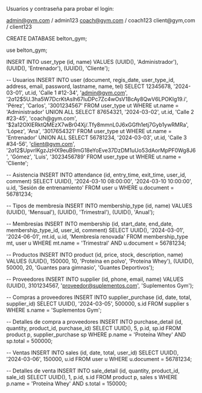 Usuarios y contraseña para probar el login:

admin@gym.com  / admin123
coach@gym.com  / coach123
client@gym,com / client123

CREATE DATABASE belton_gym;

use belton_gym;

INSERT INTO user_type (id, name) VALUES
(UUID(), 'Administrador'),
(UUID(), 'Entrenador'),
(UUID(), 'Cliente');	

-- Usuarios
INSERT INTO user (document, regis_date, user_type_id, address, email, password, lastname, name, tel) 
SELECT 12345678, '2024-03-01', ut.id, 'Calle 1 #12-34', 'admin@gym.com', '$2a$12$5U.3ha5W7DcrKtAslh67IuDPc7Zc4wOsV1BcAy8QwV6LPOKIg19.i', 'Pérez', 'Carlos', '3001234567'
FROM user_type ut WHERE ut.name = 'Administrador'
UNION ALL
SELECT 87654321, '2024-03-02', ut.id, 'Calle 2 #23-45', 'coach@gym.com', '$2a$12$OXIERktQMEzX7wBr04Xj/.Tfy8mmnL0J6xGGfh1etj7Gyb1ywRMRa', 'López', 'Ana', '3017654321'
FROM user_type ut WHERE ut.name = 'Entrenador'
UNION ALL
SELECT 56781234, '2024-03-03', ut.id, 'Calle 3 #34-56', 'client@gym.com', '$2a$12$UpvrIKgzJzHX9euB9mG18eYoEve37DzDM1uUo53dAorMpPF0Wg8J6', 'Gómez', 'Luis', '3023456789'
FROM user_type ut WHERE ut.name = 'Cliente';

-- Asistencia
INSERT INTO attendance (id, entry_time, exit_time, user_id, comment)
SELECT UUID(), '2024-03-10 08:00:00', '2024-03-10 10:00:00', u.id, 'Sesión de entrenamiento'
FROM user u WHERE u.document = 56781234;

-- Tipos de membresía
INSERT INTO membership_type (id, name) VALUES
(UUID(), 'Mensual'),
(UUID(), 'Trimestral'),
(UUID(), 'Anual');

-- Membresías
INSERT INTO membership (id, start_date, end_date, membership_type_id, user_id, comment)
SELECT UUID(), '2024-03-01', '2024-06-01', mt.id, u.id, 'Membresía renovada'
FROM membership_type mt, user u
WHERE mt.name = 'Trimestral' AND u.document = 56781234;

-- Productos
INSERT INTO product (id, price, stock, description, name) VALUES
(UUID(), 150000, 10, 'Proteína en polvo', 'Proteína Whey'),
(UUID(), 50000, 20, 'Guantes para gimnasio', 'Guantes Deportivos');

-- Proveedores
INSERT INTO supplier (id, phone, email, name) VALUES
(UUID(), 3101234567, 'proveedor@suplementos.com', 'Suplementos Gym');

-- Compras a proveedores
INSERT INTO supplier_purchase (id, date, total, supplier_id)
SELECT UUID(), '2024-03-05', 500000, s.id
FROM supplier s WHERE s.name = 'Suplementos Gym';

-- Detalles de compra a proveedores
INSERT INTO purchase_detail (id, quantity, product_id, purchase_id)
SELECT UUID(), 5, p.id, sp.id
FROM product p, supplier_purchase sp
WHERE p.name = 'Proteína Whey' AND sp.total = 500000;

-- Ventas
INSERT INTO sales (id, date, total, user_id)
SELECT UUID(), '2024-03-06', 150000, u.id
FROM user u WHERE u.document = 56781234;

-- Detalles de venta
INSERT INTO sale_detail (id, quantity, product_id, sale_id)
SELECT UUID(), 1, p.id, s.id
FROM product p, sales s
WHERE p.name = 'Proteína Whey' AND s.total = 150000;
